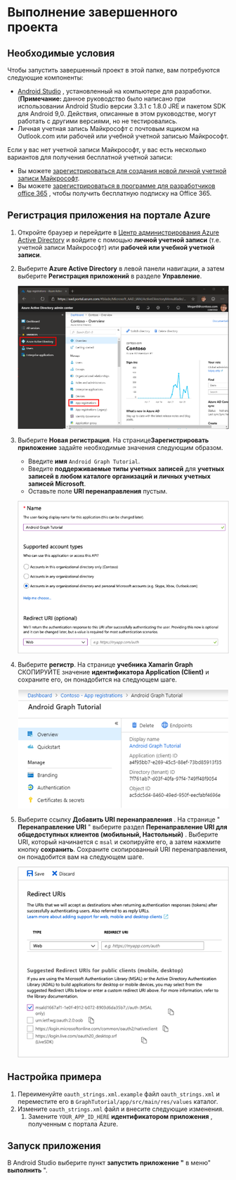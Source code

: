 # <a name="how-to-run-the-completed-project"></a>Выполнение завершенного проекта

## <a name="prerequisites"></a>Необходимые условия

Чтобы запустить завершенный проект в этой папке, вам потребуются следующие компоненты:

- [Android Studio](https://developer.android.com/studio/) , установленный на компьютере для разработки. (**Примечание:** данное руководство было написано при использовании Android Studio версии 3.3.1 с 1.8.0 JRE и пакетом SDK для Android 9,0. Действия, описанные в этом руководстве, могут работать с другими версиями, но не тестировались.
- Личная учетная запись Майкрософт с почтовым ящиком на Outlook.com или рабочей или учебной учетной записью Майкрософт.

Если у вас нет учетной записи Майкрософт, у вас есть несколько вариантов для получения бесплатной учетной записи:

- Вы можете [зарегистрироваться для создания новой личной учетной записи Майкрософт](https://signup.live.com/signup?wa=wsignin1.0&rpsnv=12&ct=1454618383&rver=6.4.6456.0&wp=MBI_SSL_SHARED&wreply=https://mail.live.com/default.aspx&id=64855&cbcxt=mai&bk=1454618383&uiflavor=web&uaid=b213a65b4fdc484382b6622b3ecaa547&mkt=E-US&lc=1033&lic=1).
- Вы можете [зарегистрироваться в программе для разработчиков office 365](https://developer.microsoft.com/office/dev-program) , чтобы получить бесплатную подписку на Office 365.

## <a name="register-an-application-with-the-azure-portal"></a>Регистрация приложения на портале Azure

1. Откройте браузер и перейдите в [Центр администрирования Azure Active Directory](https://aad.portal.azure.com) и войдите с помощью **личной учетной записи** (т.е. учетной записи Майкрософт) или **рабочей или учебной учетной записи**.

1. Выберите **Azure Active Directory** в левой панели навигации, а затем выберите **Регистрация приложений** в разделе **Управление**.

    ![Снимок экрана с регистрациями приложений ](../../tutorial/images/aad-portal-app-registrations.png)

1. Выберите **Новая регистрация**. На странице**Зарегистрировать приложение** задайте необходимые значения следующим образом.

    - Введите **имя** `Android Graph Tutorial`.
    - Введите **поддерживаемые типы учетных записей** для **учетных записей в любом каталоге организаций и личных учетных записей Microsoft**.
    - Оставьте поле **URI перенаправления** пустым.

    ![Снимок страницы "регистрация приложения"](../../tutorial/images/aad-register-an-app.png)

1. Выберите **регистр**. На странице **учебника Xamarin Graph** СКОПИРУЙТЕ значение **идентификатора Application (Client)** и сохраните его, он понадобится на следующем шаге.

    ![Снимок экрана с ИДЕНТИФИКАТОРом приложения для новой регистрации приложения](../../tutorial/images/aad-application-id.png)

1. Выберите ссылку **Добавить URI перенаправления** . На странице " **Перенаправление URI** " выберите раздел **Перенаправление URI для общедоступных клиентов (мобильный, Настольный)** . Выберите URI, который начинается с `msal` и скопируйте его, а затем нажмите кнопку **сохранить**. Сохраните скопированный URI перенаправления, он понадобится вам на следующем шаге.

    ![Снимок экрана со страницей URI перенаправления](../../tutorial/images/aad-redirect-uris.png)

## <a name="configure-the-sample"></a>Настройка примера

1. Переименуйте `oauth_strings.xml.example` файл `oauth_strings.xml` и переместите его в `GraphTutorial/app/src/main/res/values` каталог.
1. Измените `oauth_strings.xml` файл и внесите следующие изменения.
    1. Замените `YOUR_APP_ID_HERE` **идентификатором приложения** , полученным с портала Azure.

## <a name="run-the-sample"></a>Запуск приложения

В Android Studio выберите пункт **запустить приложение "** в меню" **выполнить** ".
